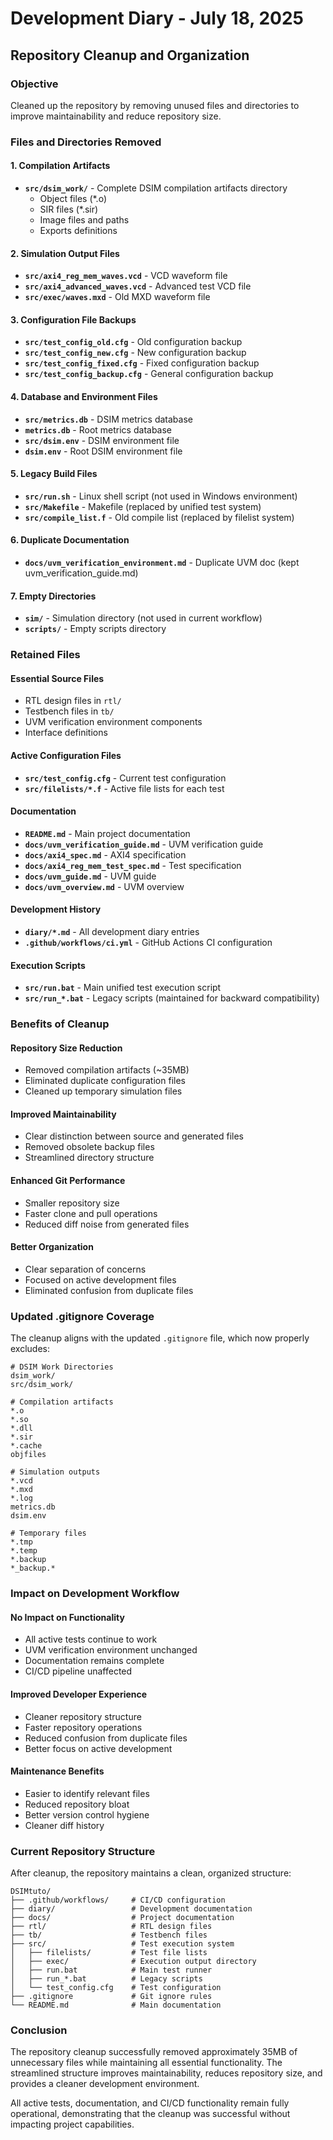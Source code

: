 # Development Diary - July 18, 2025

## Repository Cleanup and Organization

### Objective

Cleaned up the repository by removing unused files and directories to improve maintainability and reduce repository size.

### Files and Directories Removed

#### 1. Compilation Artifacts
- **`src/dsim_work/`** - Complete DSIM compilation artifacts directory
  - Object files (*.o)
  - SIR files (*.sir)
  - Image files and paths
  - Exports definitions

#### 2. Simulation Output Files
- **`src/axi4_reg_mem_waves.vcd`** - VCD waveform file
- **`src/axi4_advanced_waves.vcd`** - Advanced test VCD file
- **`src/exec/waves.mxd`** - Old MXD waveform file

#### 3. Configuration File Backups
- **`src/test_config_old.cfg`** - Old configuration backup
- **`src/test_config_new.cfg`** - New configuration backup
- **`src/test_config_fixed.cfg`** - Fixed configuration backup
- **`src/test_config_backup.cfg`** - General configuration backup

#### 4. Database and Environment Files
- **`src/metrics.db`** - DSIM metrics database
- **`metrics.db`** - Root metrics database
- **`src/dsim.env`** - DSIM environment file
- **`dsim.env`** - Root DSIM environment file

#### 5. Legacy Build Files
- **`src/run.sh`** - Linux shell script (not used in Windows environment)
- **`src/Makefile`** - Makefile (replaced by unified test system)
- **`src/compile_list.f`** - Old compile list (replaced by filelist system)

#### 6. Duplicate Documentation
- **`docs/uvm_verification_environment.md`** - Duplicate UVM doc (kept uvm_verification_guide.md)

#### 7. Empty Directories
- **`sim/`** - Simulation directory (not used in current workflow)
- **`scripts/`** - Empty scripts directory

### Retained Files

#### Essential Source Files
- RTL design files in `rtl/`
- Testbench files in `tb/`
- UVM verification environment components
- Interface definitions

#### Active Configuration Files
- **`src/test_config.cfg`** - Current test configuration
- **`src/filelists/*.f`** - Active file lists for each test

#### Documentation
- **`README.md`** - Main project documentation
- **`docs/uvm_verification_guide.md`** - UVM verification guide
- **`docs/axi4_spec.md`** - AXI4 specification
- **`docs/axi4_reg_mem_test_spec.md`** - Test specification
- **`docs/uvm_guide.md`** - UVM guide
- **`docs/uvm_overview.md`** - UVM overview

#### Development History
- **`diary/*.md`** - All development diary entries
- **`.github/workflows/ci.yml`** - GitHub Actions CI configuration

#### Execution Scripts
- **`src/run.bat`** - Main unified test execution script
- **`src/run_*.bat`** - Legacy scripts (maintained for backward compatibility)

### Benefits of Cleanup

#### Repository Size Reduction
- Removed compilation artifacts (~35MB)
- Eliminated duplicate configuration files
- Cleaned up temporary simulation files

#### Improved Maintainability
- Clear distinction between source and generated files
- Removed obsolete backup files
- Streamlined directory structure

#### Enhanced Git Performance
- Smaller repository size
- Faster clone and pull operations
- Reduced diff noise from generated files

#### Better Organization
- Clear separation of concerns
- Focused on active development files
- Eliminated confusion from duplicate files

### Updated .gitignore Coverage

The cleanup aligns with the updated `.gitignore` file, which now properly excludes:

```gitignore
# DSIM Work Directories
dsim_work/
src/dsim_work/

# Compilation artifacts
*.o
*.so
*.dll
*.sir
*.cache
objfiles

# Simulation outputs
*.vcd
*.mxd
*.log
metrics.db
dsim.env

# Temporary files
*.tmp
*.temp
*.backup
*_backup.*
```

### Impact on Development Workflow

#### No Impact on Functionality
- All active tests continue to work
- UVM verification environment unchanged
- Documentation remains complete
- CI/CD pipeline unaffected

#### Improved Developer Experience
- Cleaner repository structure
- Faster repository operations
- Reduced confusion from duplicate files
- Better focus on active development

#### Maintenance Benefits
- Easier to identify relevant files
- Reduced repository bloat
- Better version control hygiene
- Cleaner diff history

### Current Repository Structure

After cleanup, the repository maintains a clean, organized structure:

```
DSIMtuto/
├── .github/workflows/     # CI/CD configuration
├── diary/                 # Development documentation
├── docs/                  # Project documentation
├── rtl/                   # RTL design files
├── tb/                    # Testbench files
├── src/                   # Test execution system
│   ├── filelists/         # Test file lists
│   ├── exec/              # Execution output directory
│   ├── run.bat            # Main test runner
│   ├── run_*.bat          # Legacy scripts
│   └── test_config.cfg    # Test configuration
├── .gitignore             # Git ignore rules
└── README.md              # Main documentation
```

### Conclusion

The repository cleanup successfully removed approximately 35MB of unnecessary files while maintaining all essential functionality. The streamlined structure improves maintainability, reduces repository size, and provides a cleaner development environment.

All active tests, documentation, and CI/CD functionality remain fully operational, demonstrating that the cleanup was successful without impacting project capabilities.
